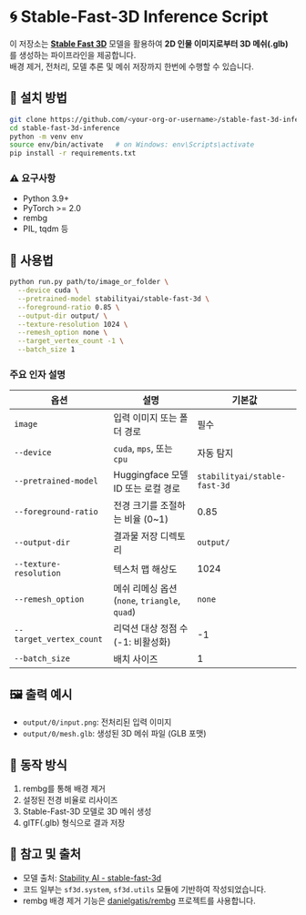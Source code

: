 # 🌀 Stable-Fast-3D Inference Script

이 저장소는 [**Stable Fast 3D**](https://huggingface.co/stabilityai/stable-fast-3d) 모델을 활용하여 **2D 인물 이미지로부터 3D 메쉬(.glb)** 를 생성하는 파이프라인을 제공합니다.  
배경 제거, 전처리, 모델 추론 및 메쉬 저장까지 한번에 수행할 수 있습니다.

## 🔧 설치 방법

```bash
git clone https://github.com/<your-org-or-username>/stable-fast-3d-inference.git
cd stable-fast-3d-inference
python -m venv env
source env/bin/activate   # on Windows: env\Scripts\activate
pip install -r requirements.txt
```

### ⚠️ 요구사항
- Python 3.9+
- PyTorch >= 2.0
- rembg
- PIL, tqdm 등

## 🚀 사용법

```bash
python run.py path/to/image_or_folder \
  --device cuda \
  --pretrained-model stabilityai/stable-fast-3d \
  --foreground-ratio 0.85 \
  --output-dir output/ \
  --texture-resolution 1024 \
  --remesh_option none \
  --target_vertex_count -1 \
  --batch_size 1
```

### 주요 인자 설명
| 옵션 | 설명 | 기본값 |
|--------|-------|--------|
| `image` | 입력 이미지 또는 폴더 경로 | 필수 |
| `--device` | `cuda`, `mps`, 또는 `cpu` | 자동 탐지 |
| `--pretrained-model` | Huggingface 모델 ID 또는 로컬 경로 | `stabilityai/stable-fast-3d` |
| `--foreground-ratio` | 전경 크기를 조절하는 비율 (0~1) | 0.85 |
| `--output-dir` | 결과물 저장 디렉토리 | `output/` |
| `--texture-resolution` | 텍스처 맵 해상도 | 1024 |
| `--remesh_option` | 메쉬 리메싱 옵션 (`none`, `triangle`, `quad`) | `none` |
| `--target_vertex_count` | 리덕션 대상 정점 수 (-1: 비활성화) | -1 |
| `--batch_size` | 배치 사이즈 | 1 |

## 🖼️ 출력 예시

- `output/0/input.png`: 전처리된 입력 이미지
- `output/0/mesh.glb`: 생성된 3D 메쉬 파일 (GLB 포맷)

## 🧠 동작 방식

1. rembg를 통해 배경 제거
2. 설정된 전경 비율로 리사이즈
3. Stable-Fast-3D 모델로 3D 메쉬 생성
4. glTF(.glb) 형식으로 결과 저장

## 📌 참고 및 출처

- 모델 출처: [Stability AI - stable-fast-3d](https://huggingface.co/stabilityai/stable-fast-3d)
- 코드 일부는 `sf3d.system`, `sf3d.utils` 모듈에 기반하여 작성되었습니다.
- rembg 배경 제거 기능은 [danielgatis/rembg](https://github.com/danielgatis/rembg) 프로젝트를 사용합니다.
